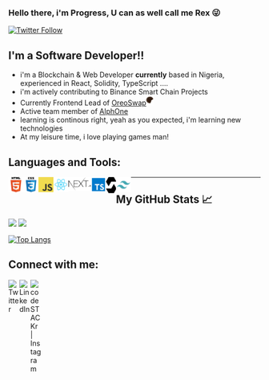 ### Hello there, i'm Progress, U can as well call me Rex 😜

[![Twitter Follow](https://img.shields.io/twitter/follow/ojemehprogrex?color=1DA1F2&logo=twitter&style=for-the-badge)](https://twitter.com/intent/follow?original_referer=https%3A%2F%2Fgithub.com%2Fojemehprogrex&screen_name=ojemehprogrex)


## I'm a Software Developer!!

- i'm a Blockchain & Web Developer <b>currently</b> based in Nigeria, experienced in React, Solidity, TypeScript ....
- i'm actively contributing to Binance Smart Chain Projects
- Currently Frontend Lead of <a href="https://github.com/Oreoswap-BSC">OreoSwap<img alt="OreoSwap" src="img/oreoswap-mobile.png" width="15px"/></a>
- Active team member of <a href="https://github.com/MasterClass16">AlphOne</a>
- learning is continous right, yeah as you expected, i'm learning new technologies  
- At my leisure time, i love playing games man!

## Languages and Tools:

<img align="left" alt="HTML5" width="30px" src="https://raw.githubusercontent.com/github/explore/80688e429a7d4ef2fca1e82350fe8e3517d3494d/topics/html/html.png" />
<img align="left" alt="CSS3" width="30px" src="https://raw.githubusercontent.com/github/explore/80688e429a7d4ef2fca1e82350fe8e3517d3494d/topics/css/css.png" />
<img align="left" alt="JavaScript" width="30px" src="https://raw.githubusercontent.com/github/explore/80688e429a7d4ef2fca1e82350fe8e3517d3494d/topics/javascript/javascript.png" />
<img align="left" alt="React" width="30px" src="https://raw.githubusercontent.com/github/explore/80688e429a7d4ef2fca1e82350fe8e3517d3494d/topics/react/react.png" />
<img align="left" alt="Nextjs" width="45px" src="img/nextjs.svg" />
<img align="left" alt="TypeScript" width="30px" src="img/typescript.png" />
<img align="left" alt="Solidity" width="20px" src="img/solidity.png" />
<img align="left" alt="TailWind Css" width="30px" src="img/tailwind.png" />

---

## My GitHub Stats &#x1f4c8;

<p>
  <img width="48%" src="https://github-readme-stats.vercel.app/api?username=Rex739&show_icons=true&theme=tokyonight" />
  <img width="48%" src="https://github-readme-streak-stats.herokuapp.com/?user=Rex739&theme=tokyonight" />
 

[![Top Langs](https://github-readme-stats.vercel.app/api/top-langs/?username=Rex739&hide=java,html,css&theme=radical)](https://github.com/anuraghazra/github-readme-stats) 

</p>

## Connect with me:

[<img align="left" alt="Twitter " width="22px" src="https://cdn.jsdelivr.net/npm/simple-icons@v3/icons/twitter.svg" />][twitter]
[<img align="left" alt="LinkedIn" width="22px" src="https://cdn.jsdelivr.net/npm/simple-icons@v3/icons/linkedin.svg" />][linkedin]
[<img align="left" alt="codeSTACKr | Instagram" width="22px" src="https://cdn.jsdelivr.net/npm/simple-icons@v3/icons/instagram.svg" />][instagram]


[twitter]: https://twitter.com/ojemehprogrex
[instagram]: https://www.instagram.com/p_rex1
[linkedin]: https://www.linkedin.com/in/ojemeh-progress-459730190